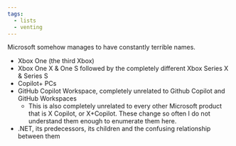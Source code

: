 ```yaml
---
tags:
  - lists
  - venting
---
```

Microsoft somehow manages to have constantly terrible names.

- Xbox One (the third Xbox)
- Xbox One X & One S followed by the completely different Xbox Series X & Series S
- Copilot+ PCs
- GitHub Copilot Workspace, completely unrelated to Github Copilot and GitHub Workspaces
	- This is also completely unrelated to every other Microsoft product that is X Copilot, or X+Copilot. These change so often I do not understand them enough to enumerate them here.
- .NET, its predecessors, its children and the confusing relationship between them
